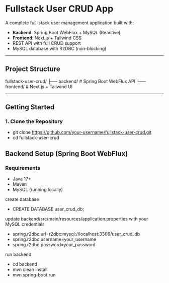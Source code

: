 # Fullstack User CRUD App

A complete full-stack user management application built with:

-  **Backend**: Spring Boot WebFlux + MySQL (Reactive)
-  **Frontend**: Next.js + Tailwind CSS
-  REST API with full CRUD support
-  MySQL database with R2DBC (non-blocking)

---

## Project Structure

fullstack-user-crud/
├── backend/ # Spring Boot WebFlux API
└── frontend/ # Next.js + Tailwind UI

---

## Getting Started

### 1. Clone the Repository

- git clone https://github.com/your-username/fullstack-user-crud.git
- cd fullstack-user-crud

## Backend Setup (Spring Boot WebFlux)
### Requirements
- Java 17+
- Maven
- MySQL (running locally)

create database
- CREATE DATABASE user_crud_db;

update backend/src/main/resources/application.properties with your MySQL credentials

- spring.r2dbc.url=r2dbc:mysql://localhost:3306/user_crud_db
- spring.r2dbc.username=your_username
- spring.r2dbc.password=your_password


run backend

- cd backend
- mvn clean install
- mvn spring-boot:run


